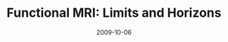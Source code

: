 ---
title: "Functional MRI:  Limits and Horizons"
project_id: 
date: 2009-10-06
conference_id: ""
presenters:
   - peter_bandettini
summary: "CNTRICS Tools for brain imaging"
file: /assets/presentations/
filename: 
layout: presentation
---